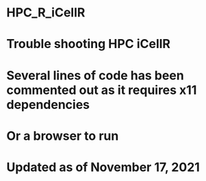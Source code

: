 # HPC_R_iCellR

# Trouble shooting HPC iCellR 
# Several lines of code has been commented out as it requires x11 dependencies 
# Or a browser to run 

# Updated as of November 17, 2021

